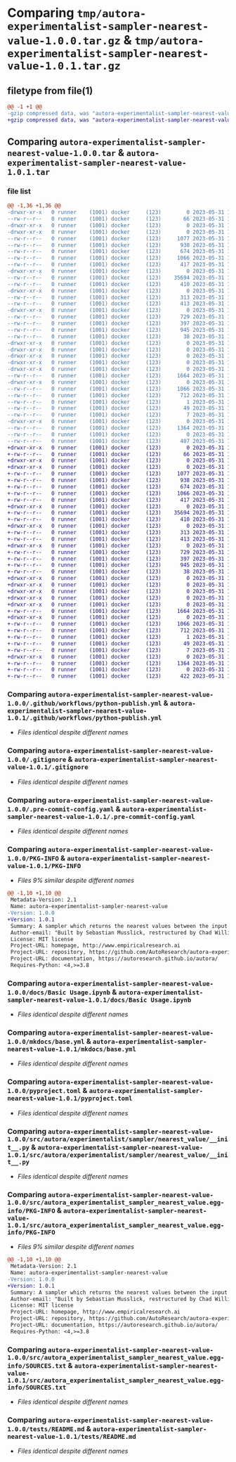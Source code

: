 # Comparing `tmp/autora-experimentalist-sampler-nearest-value-1.0.0.tar.gz` & `tmp/autora-experimentalist-sampler-nearest-value-1.0.1.tar.gz`

## filetype from file(1)

```diff
@@ -1 +1 @@
-gzip compressed data, was "autora-experimentalist-sampler-nearest-value-1.0.0.tar", last modified: Wed May 31 18:25:02 2023, max compression
+gzip compressed data, was "autora-experimentalist-sampler-nearest-value-1.0.1.tar", last modified: Wed May 31 18:33:17 2023, max compression
```

## Comparing `autora-experimentalist-sampler-nearest-value-1.0.0.tar` & `autora-experimentalist-sampler-nearest-value-1.0.1.tar`

### file list

```diff
@@ -1,36 +1,36 @@
-drwxr-xr-x   0 runner    (1001) docker     (123)        0 2023-05-31 18:25:02.569929 autora-experimentalist-sampler-nearest-value-1.0.0/
--rw-r--r--   0 runner    (1001) docker     (123)       66 2023-05-31 18:24:50.000000 autora-experimentalist-sampler-nearest-value-1.0.0/.gitattributes
-drwxr-xr-x   0 runner    (1001) docker     (123)        0 2023-05-31 18:25:02.565929 autora-experimentalist-sampler-nearest-value-1.0.0/.github/
-drwxr-xr-x   0 runner    (1001) docker     (123)        0 2023-05-31 18:25:02.565929 autora-experimentalist-sampler-nearest-value-1.0.0/.github/workflows/
--rw-r--r--   0 runner    (1001) docker     (123)     1077 2023-05-31 18:24:50.000000 autora-experimentalist-sampler-nearest-value-1.0.0/.github/workflows/python-publish.yml
--rw-r--r--   0 runner    (1001) docker     (123)      938 2023-05-31 18:24:50.000000 autora-experimentalist-sampler-nearest-value-1.0.0/.gitignore
--rw-r--r--   0 runner    (1001) docker     (123)      674 2023-05-31 18:24:50.000000 autora-experimentalist-sampler-nearest-value-1.0.0/.pre-commit-config.yaml
--rw-r--r--   0 runner    (1001) docker     (123)     1066 2023-05-31 18:25:02.569929 autora-experimentalist-sampler-nearest-value-1.0.0/PKG-INFO
--rw-r--r--   0 runner    (1001) docker     (123)      417 2023-05-31 18:24:50.000000 autora-experimentalist-sampler-nearest-value-1.0.0/README.md
-drwxr-xr-x   0 runner    (1001) docker     (123)        0 2023-05-31 18:25:02.565929 autora-experimentalist-sampler-nearest-value-1.0.0/docs/
--rw-r--r--   0 runner    (1001) docker     (123)    35694 2023-05-31 18:24:50.000000 autora-experimentalist-sampler-nearest-value-1.0.0/docs/Basic Usage.ipynb
--rw-r--r--   0 runner    (1001) docker     (123)      410 2023-05-31 18:24:50.000000 autora-experimentalist-sampler-nearest-value-1.0.0/docs/index.md
-drwxr-xr-x   0 runner    (1001) docker     (123)        0 2023-05-31 18:25:02.569929 autora-experimentalist-sampler-nearest-value-1.0.0/docs/javascripts/
--rw-r--r--   0 runner    (1001) docker     (123)      313 2023-05-31 18:24:50.000000 autora-experimentalist-sampler-nearest-value-1.0.0/docs/javascripts/mathjax.js
--rw-r--r--   0 runner    (1001) docker     (123)      413 2023-05-31 18:24:50.000000 autora-experimentalist-sampler-nearest-value-1.0.0/docs/quickstart.md
-drwxr-xr-x   0 runner    (1001) docker     (123)        0 2023-05-31 18:25:02.569929 autora-experimentalist-sampler-nearest-value-1.0.0/mkdocs/
--rw-r--r--   0 runner    (1001) docker     (123)      729 2023-05-31 18:24:50.000000 autora-experimentalist-sampler-nearest-value-1.0.0/mkdocs/base.yml
--rw-r--r--   0 runner    (1001) docker     (123)      397 2023-05-31 18:24:50.000000 autora-experimentalist-sampler-nearest-value-1.0.0/mkdocs.yml
--rw-r--r--   0 runner    (1001) docker     (123)      945 2023-05-31 18:24:50.000000 autora-experimentalist-sampler-nearest-value-1.0.0/pyproject.toml
--rw-r--r--   0 runner    (1001) docker     (123)       38 2023-05-31 18:25:02.569929 autora-experimentalist-sampler-nearest-value-1.0.0/setup.cfg
-drwxr-xr-x   0 runner    (1001) docker     (123)        0 2023-05-31 18:25:02.565929 autora-experimentalist-sampler-nearest-value-1.0.0/src/
-drwxr-xr-x   0 runner    (1001) docker     (123)        0 2023-05-31 18:25:02.565929 autora-experimentalist-sampler-nearest-value-1.0.0/src/autora/
-drwxr-xr-x   0 runner    (1001) docker     (123)        0 2023-05-31 18:25:02.565929 autora-experimentalist-sampler-nearest-value-1.0.0/src/autora/experimentalist/
-drwxr-xr-x   0 runner    (1001) docker     (123)        0 2023-05-31 18:25:02.565929 autora-experimentalist-sampler-nearest-value-1.0.0/src/autora/experimentalist/sampler/
-drwxr-xr-x   0 runner    (1001) docker     (123)        0 2023-05-31 18:25:02.569929 autora-experimentalist-sampler-nearest-value-1.0.0/src/autora/experimentalist/sampler/nearest_value/
--rw-r--r--   0 runner    (1001) docker     (123)     1664 2023-05-31 18:24:50.000000 autora-experimentalist-sampler-nearest-value-1.0.0/src/autora/experimentalist/sampler/nearest_value/__init__.py
-drwxr-xr-x   0 runner    (1001) docker     (123)        0 2023-05-31 18:25:02.569929 autora-experimentalist-sampler-nearest-value-1.0.0/src/autora_experimentalist_sampler_nearest_value.egg-info/
--rw-r--r--   0 runner    (1001) docker     (123)     1066 2023-05-31 18:25:02.000000 autora-experimentalist-sampler-nearest-value-1.0.0/src/autora_experimentalist_sampler_nearest_value.egg-info/PKG-INFO
--rw-r--r--   0 runner    (1001) docker     (123)      712 2023-05-31 18:25:02.000000 autora-experimentalist-sampler-nearest-value-1.0.0/src/autora_experimentalist_sampler_nearest_value.egg-info/SOURCES.txt
--rw-r--r--   0 runner    (1001) docker     (123)        1 2023-05-31 18:25:02.000000 autora-experimentalist-sampler-nearest-value-1.0.0/src/autora_experimentalist_sampler_nearest_value.egg-info/dependency_links.txt
--rw-r--r--   0 runner    (1001) docker     (123)       49 2023-05-31 18:25:02.000000 autora-experimentalist-sampler-nearest-value-1.0.0/src/autora_experimentalist_sampler_nearest_value.egg-info/requires.txt
--rw-r--r--   0 runner    (1001) docker     (123)        7 2023-05-31 18:25:02.000000 autora-experimentalist-sampler-nearest-value-1.0.0/src/autora_experimentalist_sampler_nearest_value.egg-info/top_level.txt
-drwxr-xr-x   0 runner    (1001) docker     (123)        0 2023-05-31 18:25:02.569929 autora-experimentalist-sampler-nearest-value-1.0.0/tests/
--rw-r--r--   0 runner    (1001) docker     (123)     1364 2023-05-31 18:24:50.000000 autora-experimentalist-sampler-nearest-value-1.0.0/tests/README.md
--rw-r--r--   0 runner    (1001) docker     (123)        0 2023-05-31 18:24:50.000000 autora-experimentalist-sampler-nearest-value-1.0.0/tests/__init__.py
--rw-r--r--   0 runner    (1001) docker     (123)      407 2023-05-31 18:24:50.000000 autora-experimentalist-sampler-nearest-value-1.0.0/tests/test_nearest_value_sampler.py
+drwxr-xr-x   0 runner    (1001) docker     (123)        0 2023-05-31 18:33:17.841422 autora-experimentalist-sampler-nearest-value-1.0.1/
+-rw-r--r--   0 runner    (1001) docker     (123)       66 2023-05-31 18:33:05.000000 autora-experimentalist-sampler-nearest-value-1.0.1/.gitattributes
+drwxr-xr-x   0 runner    (1001) docker     (123)        0 2023-05-31 18:33:17.837422 autora-experimentalist-sampler-nearest-value-1.0.1/.github/
+drwxr-xr-x   0 runner    (1001) docker     (123)        0 2023-05-31 18:33:17.837422 autora-experimentalist-sampler-nearest-value-1.0.1/.github/workflows/
+-rw-r--r--   0 runner    (1001) docker     (123)     1077 2023-05-31 18:33:05.000000 autora-experimentalist-sampler-nearest-value-1.0.1/.github/workflows/python-publish.yml
+-rw-r--r--   0 runner    (1001) docker     (123)      938 2023-05-31 18:33:05.000000 autora-experimentalist-sampler-nearest-value-1.0.1/.gitignore
+-rw-r--r--   0 runner    (1001) docker     (123)      674 2023-05-31 18:33:05.000000 autora-experimentalist-sampler-nearest-value-1.0.1/.pre-commit-config.yaml
+-rw-r--r--   0 runner    (1001) docker     (123)     1066 2023-05-31 18:33:17.841422 autora-experimentalist-sampler-nearest-value-1.0.1/PKG-INFO
+-rw-r--r--   0 runner    (1001) docker     (123)      417 2023-05-31 18:33:05.000000 autora-experimentalist-sampler-nearest-value-1.0.1/README.md
+drwxr-xr-x   0 runner    (1001) docker     (123)        0 2023-05-31 18:33:17.837422 autora-experimentalist-sampler-nearest-value-1.0.1/docs/
+-rw-r--r--   0 runner    (1001) docker     (123)    35694 2023-05-31 18:33:05.000000 autora-experimentalist-sampler-nearest-value-1.0.1/docs/Basic Usage.ipynb
+-rw-r--r--   0 runner    (1001) docker     (123)      410 2023-05-31 18:33:05.000000 autora-experimentalist-sampler-nearest-value-1.0.1/docs/index.md
+drwxr-xr-x   0 runner    (1001) docker     (123)        0 2023-05-31 18:33:17.837422 autora-experimentalist-sampler-nearest-value-1.0.1/docs/javascripts/
+-rw-r--r--   0 runner    (1001) docker     (123)      313 2023-05-31 18:33:05.000000 autora-experimentalist-sampler-nearest-value-1.0.1/docs/javascripts/mathjax.js
+-rw-r--r--   0 runner    (1001) docker     (123)      413 2023-05-31 18:33:05.000000 autora-experimentalist-sampler-nearest-value-1.0.1/docs/quickstart.md
+drwxr-xr-x   0 runner    (1001) docker     (123)        0 2023-05-31 18:33:17.837422 autora-experimentalist-sampler-nearest-value-1.0.1/mkdocs/
+-rw-r--r--   0 runner    (1001) docker     (123)      729 2023-05-31 18:33:05.000000 autora-experimentalist-sampler-nearest-value-1.0.1/mkdocs/base.yml
+-rw-r--r--   0 runner    (1001) docker     (123)      397 2023-05-31 18:33:05.000000 autora-experimentalist-sampler-nearest-value-1.0.1/mkdocs.yml
+-rw-r--r--   0 runner    (1001) docker     (123)      945 2023-05-31 18:33:05.000000 autora-experimentalist-sampler-nearest-value-1.0.1/pyproject.toml
+-rw-r--r--   0 runner    (1001) docker     (123)       38 2023-05-31 18:33:17.841422 autora-experimentalist-sampler-nearest-value-1.0.1/setup.cfg
+drwxr-xr-x   0 runner    (1001) docker     (123)        0 2023-05-31 18:33:17.837422 autora-experimentalist-sampler-nearest-value-1.0.1/src/
+drwxr-xr-x   0 runner    (1001) docker     (123)        0 2023-05-31 18:33:17.837422 autora-experimentalist-sampler-nearest-value-1.0.1/src/autora/
+drwxr-xr-x   0 runner    (1001) docker     (123)        0 2023-05-31 18:33:17.837422 autora-experimentalist-sampler-nearest-value-1.0.1/src/autora/experimentalist/
+drwxr-xr-x   0 runner    (1001) docker     (123)        0 2023-05-31 18:33:17.837422 autora-experimentalist-sampler-nearest-value-1.0.1/src/autora/experimentalist/sampler/
+drwxr-xr-x   0 runner    (1001) docker     (123)        0 2023-05-31 18:33:17.841422 autora-experimentalist-sampler-nearest-value-1.0.1/src/autora/experimentalist/sampler/nearest_value/
+-rw-r--r--   0 runner    (1001) docker     (123)     1664 2023-05-31 18:33:05.000000 autora-experimentalist-sampler-nearest-value-1.0.1/src/autora/experimentalist/sampler/nearest_value/__init__.py
+drwxr-xr-x   0 runner    (1001) docker     (123)        0 2023-05-31 18:33:17.841422 autora-experimentalist-sampler-nearest-value-1.0.1/src/autora_experimentalist_sampler_nearest_value.egg-info/
+-rw-r--r--   0 runner    (1001) docker     (123)     1066 2023-05-31 18:33:17.000000 autora-experimentalist-sampler-nearest-value-1.0.1/src/autora_experimentalist_sampler_nearest_value.egg-info/PKG-INFO
+-rw-r--r--   0 runner    (1001) docker     (123)      712 2023-05-31 18:33:17.000000 autora-experimentalist-sampler-nearest-value-1.0.1/src/autora_experimentalist_sampler_nearest_value.egg-info/SOURCES.txt
+-rw-r--r--   0 runner    (1001) docker     (123)        1 2023-05-31 18:33:17.000000 autora-experimentalist-sampler-nearest-value-1.0.1/src/autora_experimentalist_sampler_nearest_value.egg-info/dependency_links.txt
+-rw-r--r--   0 runner    (1001) docker     (123)       49 2023-05-31 18:33:17.000000 autora-experimentalist-sampler-nearest-value-1.0.1/src/autora_experimentalist_sampler_nearest_value.egg-info/requires.txt
+-rw-r--r--   0 runner    (1001) docker     (123)        7 2023-05-31 18:33:17.000000 autora-experimentalist-sampler-nearest-value-1.0.1/src/autora_experimentalist_sampler_nearest_value.egg-info/top_level.txt
+drwxr-xr-x   0 runner    (1001) docker     (123)        0 2023-05-31 18:33:17.841422 autora-experimentalist-sampler-nearest-value-1.0.1/tests/
+-rw-r--r--   0 runner    (1001) docker     (123)     1364 2023-05-31 18:33:05.000000 autora-experimentalist-sampler-nearest-value-1.0.1/tests/README.md
+-rw-r--r--   0 runner    (1001) docker     (123)        0 2023-05-31 18:33:05.000000 autora-experimentalist-sampler-nearest-value-1.0.1/tests/__init__.py
+-rw-r--r--   0 runner    (1001) docker     (123)      422 2023-05-31 18:33:05.000000 autora-experimentalist-sampler-nearest-value-1.0.1/tests/test_nearest_value_sampler.py
```

### Comparing `autora-experimentalist-sampler-nearest-value-1.0.0/.github/workflows/python-publish.yml` & `autora-experimentalist-sampler-nearest-value-1.0.1/.github/workflows/python-publish.yml`

 * *Files identical despite different names*

### Comparing `autora-experimentalist-sampler-nearest-value-1.0.0/.gitignore` & `autora-experimentalist-sampler-nearest-value-1.0.1/.gitignore`

 * *Files identical despite different names*

### Comparing `autora-experimentalist-sampler-nearest-value-1.0.0/.pre-commit-config.yaml` & `autora-experimentalist-sampler-nearest-value-1.0.1/.pre-commit-config.yaml`

 * *Files identical despite different names*

### Comparing `autora-experimentalist-sampler-nearest-value-1.0.0/PKG-INFO` & `autora-experimentalist-sampler-nearest-value-1.0.1/PKG-INFO`

 * *Files 9% similar despite different names*

```diff
@@ -1,10 +1,10 @@
 Metadata-Version: 2.1
 Name: autora-experimentalist-sampler-nearest-value
-Version: 1.0.0
+Version: 1.0.1
 Summary: A sampler which returns the nearest values between the input samples and the allowed values, without replacement.
 Author-email: "Built by Sebastian Musslick, restructured by Chad Williams" <sebastian_musslick@brown.edu>
 License: MIT license
 Project-URL: homepage, http://www.empiricalresearch.ai
 Project-URL: repository, https://github.com/AutoResearch/autora-experimentalist-sampler-nearest-value
 Project-URL: documentation, https://autoresearch.github.io/autora/
 Requires-Python: <4,>=3.8
```

### Comparing `autora-experimentalist-sampler-nearest-value-1.0.0/docs/Basic Usage.ipynb` & `autora-experimentalist-sampler-nearest-value-1.0.1/docs/Basic Usage.ipynb`

 * *Files identical despite different names*

### Comparing `autora-experimentalist-sampler-nearest-value-1.0.0/mkdocs/base.yml` & `autora-experimentalist-sampler-nearest-value-1.0.1/mkdocs/base.yml`

 * *Files identical despite different names*

### Comparing `autora-experimentalist-sampler-nearest-value-1.0.0/pyproject.toml` & `autora-experimentalist-sampler-nearest-value-1.0.1/pyproject.toml`

 * *Files identical despite different names*

### Comparing `autora-experimentalist-sampler-nearest-value-1.0.0/src/autora/experimentalist/sampler/nearest_value/__init__.py` & `autora-experimentalist-sampler-nearest-value-1.0.1/src/autora/experimentalist/sampler/nearest_value/__init__.py`

 * *Files identical despite different names*

### Comparing `autora-experimentalist-sampler-nearest-value-1.0.0/src/autora_experimentalist_sampler_nearest_value.egg-info/PKG-INFO` & `autora-experimentalist-sampler-nearest-value-1.0.1/src/autora_experimentalist_sampler_nearest_value.egg-info/PKG-INFO`

 * *Files 9% similar despite different names*

```diff
@@ -1,10 +1,10 @@
 Metadata-Version: 2.1
 Name: autora-experimentalist-sampler-nearest-value
-Version: 1.0.0
+Version: 1.0.1
 Summary: A sampler which returns the nearest values between the input samples and the allowed values, without replacement.
 Author-email: "Built by Sebastian Musslick, restructured by Chad Williams" <sebastian_musslick@brown.edu>
 License: MIT license
 Project-URL: homepage, http://www.empiricalresearch.ai
 Project-URL: repository, https://github.com/AutoResearch/autora-experimentalist-sampler-nearest-value
 Project-URL: documentation, https://autoresearch.github.io/autora/
 Requires-Python: <4,>=3.8
```

### Comparing `autora-experimentalist-sampler-nearest-value-1.0.0/src/autora_experimentalist_sampler_nearest_value.egg-info/SOURCES.txt` & `autora-experimentalist-sampler-nearest-value-1.0.1/src/autora_experimentalist_sampler_nearest_value.egg-info/SOURCES.txt`

 * *Files identical despite different names*

### Comparing `autora-experimentalist-sampler-nearest-value-1.0.0/tests/README.md` & `autora-experimentalist-sampler-nearest-value-1.0.1/tests/README.md`

 * *Files identical despite different names*

